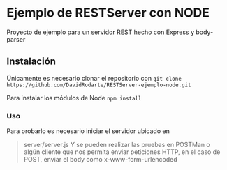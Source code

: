 # Ejemplo de RESTServer con NODE

Proyecto de ejemplo para un servidor REST hecho con Express y body-parser

## Instalación
Únicamente es necesario clonar el repositorio con `git clone https://github.com/DavidRodarte/RESTServer-ejemplo-node.git`

Para instalar los módulos de Node `npm install`

### Uso
Para probarlo es necesario iniciar el servidor ubicado en 
> server/server.js
Y se pueden realizar las pruebas en POSTMan o algún cliente que nos permita enviar peticiones HTTP, en el caso de POST, enviar el body como x-www-form-urlencoded
